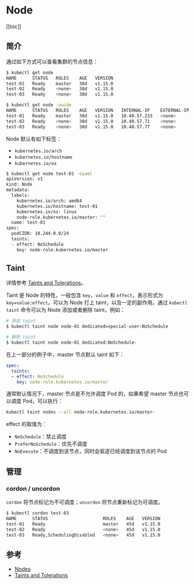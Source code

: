 # Node

[[toc]]

## 简介

通过如下方式可以查看集群的节点信息：

```bash
$ kubectl get node
NAME      STATUS   ROLES    AGE   VERSION
test-01   Ready    master   38d   v1.15.0
test-02   Ready    <none>   38d   v1.15.0
test-03   Ready    <none>   38d   v1.15.0

$ kubectl get node -owide
NAME      STATUS   ROLES    AGE   VERSION   INTERNAL-IP    EXTERNAL-IP   OS-IMAGE           KERNEL-VERSION      CONTAINER-RUNTIME
test-01   Ready    master   38d   v1.15.0   10.40.57.233   <none>        Ubuntu 16.04 LTS   4.15.0-39-generic   docker://18.6.1
test-02   Ready    <none>   38d   v1.15.0   10.40.57.71    <none>        Ubuntu 16.04 LTS   4.15.0-39-generic   docker://18.6.1
test-03   Ready    <none>   38d   v1.15.0   10.40.57.77    <none>        Ubuntu 16.04 LTS   4.15.0-39-generic   docker://18.6.1
```

Node 默认有如下标签：

- `kubernetes.io/arch`
- `kubernetes.io/hostname`
- `kubernetes.io/os`

```bash
$ kubectl get node test-01 -oyaml
apiVersion: v1
kind: Node
metadata:
  labels:
    kubernetes.io/arch: amd64
    kubernetes.io/hostname: test-01
    kubernetes.io/os: linux
    node-role.kubernetes.io/master: ""
  name: test-01
spec:
  podCIDR: 10.244.0.0/24
  taints:
  - effect: NoSchedule
    key: node-role.kubernetes.io/master
```

## Taint

详情参考 [Taints and Tolerations](https://kubernetes.io/docs/concepts/configuration/taint-and-toleration/)。

Taint 是 Node 的特性，一般包含 `key`，`value` 和 `effect`，表示形式为 `key=value:effect`。可以为 Node 打上 taint，以及一定的副作用。通过 `kubectl taint` 命令可以为 Node 添加或者删除 taint，例如：

```bash
# 添加 taint
$ kubectl taint node node-01 dedicated=special-user:NoSchedule

# 删除 taint
$ kubectl taint node node-01 dedicated:NoSchedule-
```

在上一部分的例子中，master 节点默认 taint 如下：

```yaml
spec:
  taints:
  - effect: NoSchedule
    key: node-role.kubernetes.io/master
```

通常默认情况下，master 节点是不允许调度 Pod 的，如果希望 master 节点也可以调度 Pod，可以执行：

```bash
kubectl taint nodes --all node-role.kubernetes.io/master-
```

effect 的取值为：

- `NoSchedule`：禁止调度
- `PreferNoSchedule`：优先不调度
- `NoExecute`：不调度到该节点，同时会驱逐已经调度到该节点的 Pod

## 管理

### cordon / uncordon

`cordon` 将节点标记为不可调度；`uncordon` 将节点重新标记为可调度。

```bash
$ kubectl cordon test-03
NAME      STATUS                     ROLES    AGE   VERSION
test-01   Ready                      master   45d   v1.15.0
test-02   Ready                      <none>   45d   v1.15.0
test-03   Ready,SchedulingDisabled   <none>   45d   v1.15.0
```

## 参考

- [Nodes](https://kubernetes.io/docs/concepts/architecture/nodes/)
- [Taints and Tolerations](https://kubernetes.io/docs/concepts/configuration/taint-and-toleration/)